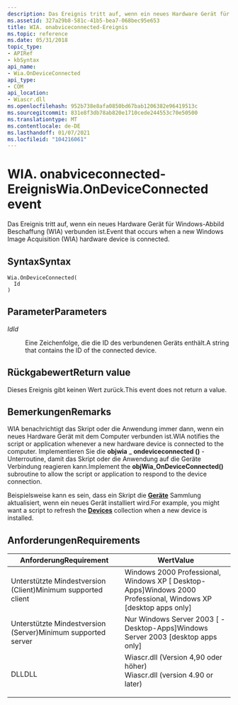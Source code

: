 ```yaml
---
description: Das Ereignis tritt auf, wenn ein neues Hardware Gerät für Windows-Abbild Beschaffung (WIA) verbunden ist.
ms.assetid: 327a29b8-581c-41b5-bea7-068bec95e653
title: WIA. onabviceconnected-Ereignis
ms.topic: reference
ms.date: 05/31/2018
topic_type:
- APIRef
- kbSyntax
api_name:
- Wia.OnDeviceConnected
api_type:
- COM
api_location:
- Wiascr.dll
ms.openlocfilehash: 952b738e8afa0850bd67bab1206382e96419513c
ms.sourcegitcommit: 831e8f3db78ab820e1710cede244553c70e50500
ms.translationtype: MT
ms.contentlocale: de-DE
ms.lasthandoff: 01/07/2021
ms.locfileid: "104216061"
---
```

# <a name="wiaondeviceconnected-event"></a><span data-ttu-id="b2597-103">WIA. onabviceconnected-Ereignis</span><span class="sxs-lookup"><span data-stu-id="b2597-103">Wia.OnDeviceConnected event</span></span>

<span data-ttu-id="b2597-104">Das Ereignis tritt auf, wenn ein neues Hardware Gerät für Windows-Abbild Beschaffung (WIA) verbunden ist.</span><span class="sxs-lookup"><span data-stu-id="b2597-104">Event that occurs when a new Windows Image Acquisition (WIA) hardware device is connected.</span></span>

## <a name="syntax"></a><span data-ttu-id="b2597-105">Syntax</span><span class="sxs-lookup"><span data-stu-id="b2597-105">Syntax</span></span>


```JScript
Wia.OnDeviceConnected(
  Id
)
```



## <a name="parameters"></a><span data-ttu-id="b2597-106">Parameter</span><span class="sxs-lookup"><span data-stu-id="b2597-106">Parameters</span></span>

<dl> <dt>

<span data-ttu-id="b2597-107">*Id*</span><span class="sxs-lookup"><span data-stu-id="b2597-107">*Id*</span></span> 
</dt> <dd>

<span data-ttu-id="b2597-108">Eine Zeichenfolge, die die ID des verbundenen Geräts enthält.</span><span class="sxs-lookup"><span data-stu-id="b2597-108">A string that contains the ID of the connected device.</span></span>

</dd> </dl>

## <a name="return-value"></a><span data-ttu-id="b2597-109">Rückgabewert</span><span class="sxs-lookup"><span data-stu-id="b2597-109">Return value</span></span>

<span data-ttu-id="b2597-110">Dieses Ereignis gibt keinen Wert zurück.</span><span class="sxs-lookup"><span data-stu-id="b2597-110">This event does not return a value.</span></span>

## <a name="remarks"></a><span data-ttu-id="b2597-111">Bemerkungen</span><span class="sxs-lookup"><span data-stu-id="b2597-111">Remarks</span></span>

<span data-ttu-id="b2597-112">WIA benachrichtigt das Skript oder die Anwendung immer dann, wenn ein neues Hardware Gerät mit dem Computer verbunden ist.</span><span class="sxs-lookup"><span data-stu-id="b2597-112">WIA notifies the script or application whenever a new hardware device is connected to the computer.</span></span> <span data-ttu-id="b2597-113">Implementieren Sie die **objwia** \_ **ondeviceconnected ()** -Unterroutine, damit das Skript oder die Anwendung auf die Geräte Verbindung reagieren kann.</span><span class="sxs-lookup"><span data-stu-id="b2597-113">Implement the **objWia**\_**OnDeviceConnected()** subroutine to allow the script or application to respond to the device connection.</span></span>

<span data-ttu-id="b2597-114">Beispielsweise kann es sein, dass ein Skript die [**Geräte**](-wia-iwia-devices.md) Sammlung aktualisiert, wenn ein neues Gerät installiert wird.</span><span class="sxs-lookup"><span data-stu-id="b2597-114">For example, you might want a script to refresh the [**Devices**](-wia-iwia-devices.md) collection when a new device is installed.</span></span>

## <a name="requirements"></a><span data-ttu-id="b2597-115">Anforderungen</span><span class="sxs-lookup"><span data-stu-id="b2597-115">Requirements</span></span>



| <span data-ttu-id="b2597-116">Anforderung</span><span class="sxs-lookup"><span data-stu-id="b2597-116">Requirement</span></span> | <span data-ttu-id="b2597-117">Wert</span><span class="sxs-lookup"><span data-stu-id="b2597-117">Value</span></span> |
|-------------------------------------|---------------------------------------------------------------------------------------------------------------|
| <span data-ttu-id="b2597-118">Unterstützte Mindestversion (Client)</span><span class="sxs-lookup"><span data-stu-id="b2597-118">Minimum supported client</span></span><br/> | <span data-ttu-id="b2597-119">Windows 2000 Professional, Windows XP \[ Desktop-Apps\]</span><span class="sxs-lookup"><span data-stu-id="b2597-119">Windows 2000 Professional, Windows XP \[desktop apps only\]</span></span><br/>                                        |
| <span data-ttu-id="b2597-120">Unterstützte Mindestversion (Server)</span><span class="sxs-lookup"><span data-stu-id="b2597-120">Minimum supported server</span></span><br/> | <span data-ttu-id="b2597-121">Nur Windows Server 2003 \[ -Desktop-Apps\]</span><span class="sxs-lookup"><span data-stu-id="b2597-121">Windows Server 2003 \[desktop apps only\]</span></span><br/>                                                          |
| <span data-ttu-id="b2597-122">DLL</span><span class="sxs-lookup"><span data-stu-id="b2597-122">DLL</span></span><br/>                      | <dl> <span data-ttu-id="b2597-123"><dt>Wiascr.dll (Version 4,90 oder höher)</dt></span><span class="sxs-lookup"><span data-stu-id="b2597-123"><dt>Wiascr.dll (version 4.90 or later)</dt></span></span> </dl> |



 

 




